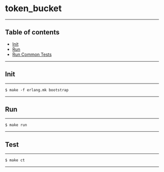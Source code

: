 token_bucket
===


***
## Table of contents
* [Init](#init)
* [Run](#run)
* [Run Common Tests](#test)
***
## Init
-----

    $ make -f erlang.mk bootstrap
***
## Run
-----

    $ make run
***
## Test
-----

    $ make ct
***
